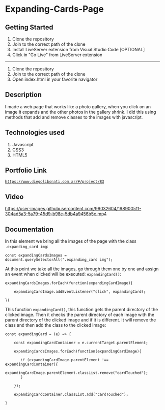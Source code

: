 # Expanding-Cards-Page

## Getting Started

1. Clone the repository
2. Join to the correct path of the clone
3. Install LiveServer extension from Visual Studio Code [OPTIONAL]
4. Click in "Go Live" from LiveServer extension

---

1. Clone the repository
2. Join to the correct path of the clone
3. Open index.html in your favorite navigator

## Description

I made a web page that works like a photo gallery, when you click on an image it expands and the other photos in the gallery shrink. I did this using methods that add and remove classes to the images with javascript.

## Technologies used

1. Javascript
2. CSS3
3. HTML5

## Portfolio Link

[`https://www.diegolibonati.com.ar/#/project/83`](https://www.diegolibonati.com.ar/#/project/83)

## Video

https://user-images.githubusercontent.com/99032604/198900511-304ad5a3-5a79-45d9-b98c-5db4a9456b5c.mp4

## Documentation

In this element we bring all the images of the page with the class `.expanding_card img`:

```
const expandingCardsImages = document.querySelectorAll(".expanding_card img");
```

At this point we take all the images, go through them one by one and assign an event when clicked will be executed: `expandingCard()`:

```
expandingCardsImages.forEach(function(expandingCardImage){

    expandingCardImage.addEventListener("click", expandingCard);

})
```

This function `expandingCard()`, this function gets the parent directory of the clicked image. Then it checks the parent directory of each image with the parent directory of the clicked image and if it is different. It will remove the class and then add the class to the clicked image:

```
const expandingCard = (e) => {

    const expandingCardContainer = e.currentTarget.parentElement;

    expandingCardsImages.forEach(function(expandingCardImage){

       if (expandingCardImage.parentElement !== expandingCardContainer){
            expandingCardImage.parentElement.classList.remove("cardTouched");
       }

    });

    expandingCardContainer.classList.add("cardTouched");

}
```
